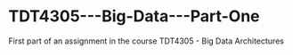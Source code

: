 # TDT4305---Big-Data---Part-One
First part of an assignment in the course TDT4305 - Big Data Architectures
